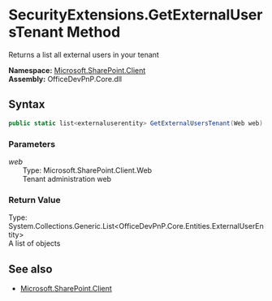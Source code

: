 # SecurityExtensions.GetExternalUsersTenant Method  
Returns a list all external users in your tenant  

**Namespace:** [Microsoft.SharePoint.Client](Microsoft.SharePoint.Client.md)  
**Assembly:** OfficeDevPnP.Core.dll  
## Syntax
```C#
public static list<externaluserentity> GetExternalUsersTenant(Web web)
```
### Parameters
*web*  
&emsp;&emsp;Type: Microsoft.SharePoint.Client.Web  
&emsp;&emsp;Tenant administration web  
### Return Value
Type: System.Collections.Generic.List<OfficeDevPnP.Core.Entities.ExternalUserEntity>  
A list of  objects

## See also
- [Microsoft.SharePoint.Client](Microsoft.SharePoint.Client.md)
